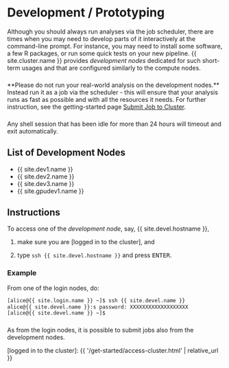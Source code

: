 # Development / Prototyping

Although you should always run analyses via the job scheduler, there are times when you may need to develop parts of it interactively at the command-line prompt.  For instance, you may need to install some software, a few R packages, or run some quick tests on your new pipeline.  {{ site.cluster.name }} provides _development nodes_ dedicated for such short-term usages and that are configured similarly to the compute nodes.

<div class="alert alert-danger" role="alert" style="margin-top: 3ex" markdown="1">
**Please do not run your real-world analysis on the development nodes.**  Instead run it as a job via the scheduler - this will ensure that your analysis runs as fast as possible and with all the resources it needs.  For further instruction, see the getting-started page <a href="{{ 'get-started/hello-world-job.html' | relative_url }}">Submit Job to Cluster</a>.
</div>

<div class="alert alert-warning" role="alert" style="margin-top: 3ex" markdown="1">
Any shell session that has been idle for more than 24 hours will timeout and exit automatically.
</div>

## List of Development Nodes

 * {{ site.dev1.name }}
 * {{ site.dev2.name }}
 * {{ site.dev3.name }}
 * {{ site.gpudev1.name }}

## Instructions

To access one of the _development node_, say, {{ site.devel.hostname }},

1. make sure you are [logged in to the cluster], and

2. type `ssh {{ site.devel.hostname }}` and press <kbd>ENTER</kbd>.


### Example

From one of the login nodes, do:

```sh
[alice@{{ site.login.name }} ~]$ ssh {{ site.devel.name }}
alice@{{ site.devel.name }}:s password: XXXXXXXXXXXXXXXXXXX
[alice@{{ site.devel.name }} ~]$ 
```

<div class="alert alert-info" role="alert" style="margin-top: 3ex" markdown="1">
As from the login nodes, it is possible to submit jobs also from the development nodes.
</div>

[logged in to the cluster]: {{ '/get-started/access-cluster.html' | relative_url }}
